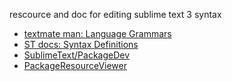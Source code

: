 rescource and doc for editing sublime text 3 syntax

* [textmate man: Language Grammars](https://manual.macromates.com/en/language_grammars)
* [ST docs: Syntax Definitions](http://docs.sublimetext.info/en/latest/extensibility/syntaxdefs.html)
* [SublimeText/PackageDev](https://github.com/SublimeText/PackageDev)
* [PackageResourceViewer](https://github.com/skuroda/PackageResourceViewer)
